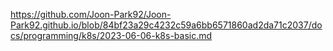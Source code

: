 https://github.com/Joon-Park92/Joon-Park92.github.io/blob/84bf23a29c4232c59a6bb6571860ad2da71c2037/docs/programming/k8s/2023-06-06-k8s-basic.md
